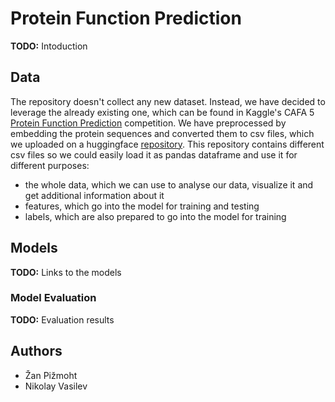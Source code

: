 # Protein Function Prediction
**TODO:** Intoduction

## Data
The repository doesn't collect any new dataset. Instead, we have decided to leverage the already existing one, which can be found in Kaggle's CAFA 5 [Protein Function Prediction](https://www.kaggle.com/competitions/cafa-5-protein-function-prediction/data) competition. 
We have preprocessed by embedding the protein sequences and converted them to csv files, which we uploaded on a huggingface [repository](https://huggingface.co/datasets/nikolayvV/protein-function-prediction-preprocessed). This repository contains different csv files so we could easily load it as pandas dataframe and use it for different purposes:
- the whole data, which we can use to analyse our data, visualize it and get additional information about it
- features, which go into the model for training and testing
- labels, which are also prepared to go into the model for training

## Models

**TODO:** Links to the models

### Model Evaluation

**TODO:** Evaluation results

## Authors
- Žan Pižmoht
- Nikolay Vasilev
